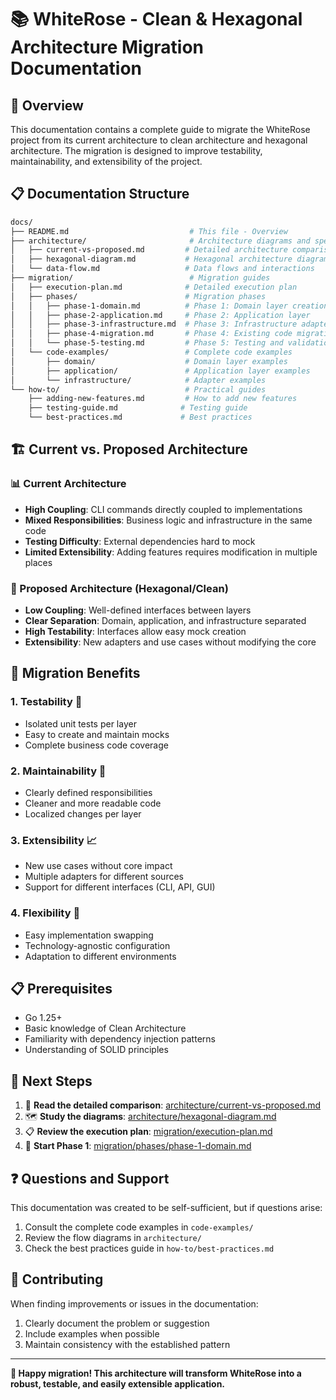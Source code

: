 # 📚 WhiteRose - Clean & Hexagonal Architecture Migration Documentation

## 🎯 Overview

This documentation contains a complete guide to migrate the WhiteRose project from its current architecture to clean architecture and hexagonal architecture. The migration is designed to improve testability, maintainability, and extensibility of the project.

## 📋 Documentation Structure

```bash
docs/
├── README.md                           # This file - Overview
├── architecture/                       # Architecture diagrams and specifications
│   ├── current-vs-proposed.md         # Detailed architecture comparison
│   ├── hexagonal-diagram.md           # Hexagonal architecture diagrams
│   └── data-flow.md                   # Data flows and interactions
├── migration/                          # Migration guides
│   ├── execution-plan.md              # Detailed execution plan
│   ├── phases/                        # Migration phases
│   │   ├── phase-1-domain.md          # Phase 1: Domain layer creation
│   │   ├── phase-2-application.md     # Phase 2: Application layer
│   │   ├── phase-3-infrastructure.md  # Phase 3: Infrastructure adapters
│   │   ├── phase-4-migration.md       # Phase 4: Existing code migration
│   │   └── phase-5-testing.md         # Phase 5: Testing and validation
│   └── code-examples/                 # Complete code examples
│       ├── domain/                    # Domain layer examples
│       ├── application/               # Application layer examples
│       └── infrastructure/            # Adapter examples
└── how-to/                            # Practical guides
    ├── adding-new-features.md         # How to add new features
    ├── testing-guide.md              # Testing guide
    └── best-practices.md             # Best practices
```

## 🏗️ Current vs. Proposed Architecture

### 📊 Current Architecture

- **High Coupling**: CLI commands directly coupled to implementations
- **Mixed Responsibilities**: Business logic and infrastructure in the same code
- **Testing Difficulty**: External dependencies hard to mock
- **Limited Extensibility**: Adding features requires modification in multiple places

### 🎯 Proposed Architecture (Hexagonal/Clean)

- **Low Coupling**: Well-defined interfaces between layers
- **Clear Separation**: Domain, application, and infrastructure separated
- **High Testability**: Interfaces allow easy mock creation
- **Extensibility**: New adapters and use cases without modifying the core

## 🚀 Migration Benefits

### 1. **Testability** 🧪

- Isolated unit tests per layer
- Easy to create and maintain mocks
- Complete business code coverage

### 2. **Maintainability** 🔧

- Clearly defined responsibilities
- Cleaner and more readable code
- Localized changes per layer

### 3. **Extensibility** 📈

- New use cases without core impact
- Multiple adapters for different sources
- Support for different interfaces (CLI, API, GUI)

### 4. **Flexibility** 🔄

- Easy implementation swapping
- Technology-agnostic configuration
- Adaptation to different environments

## 📋 Prerequisites

- Go 1.25+
- Basic knowledge of Clean Architecture
- Familiarity with dependency injection patterns
- Understanding of SOLID principles

## 🎯 Next Steps

1. 📖 **Read the detailed comparison**: [architecture/current-vs-proposed.md](architecture/current-vs-proposed.md)
2. 🗺️ **Study the diagrams**: [architecture/hexagonal-diagram.md](architecture/hexagonal-diagram.md)
3. 📋 **Review the execution plan**: [migration/execution-plan.md](migration/execution-plan.md)
4. 🚀 **Start Phase 1**: [migration/phases/phase-1-domain.md](migration/phases/phase-1-domain.md)

## ❓ Questions and Support

This documentation was created to be self-sufficient, but if questions arise:

1. Consult the complete code examples in `code-examples/`
2. Review the flow diagrams in `architecture/`
3. Check the best practices guide in `how-to/best-practices.md`

## 📝 Contributing

When finding improvements or issues in the documentation:

1. Clearly document the problem or suggestion
2. Include examples when possible
3. Maintain consistency with the established pattern

---

**🎉 Happy migration! This architecture will transform WhiteRose into a robust, testable, and easily extensible application.**
